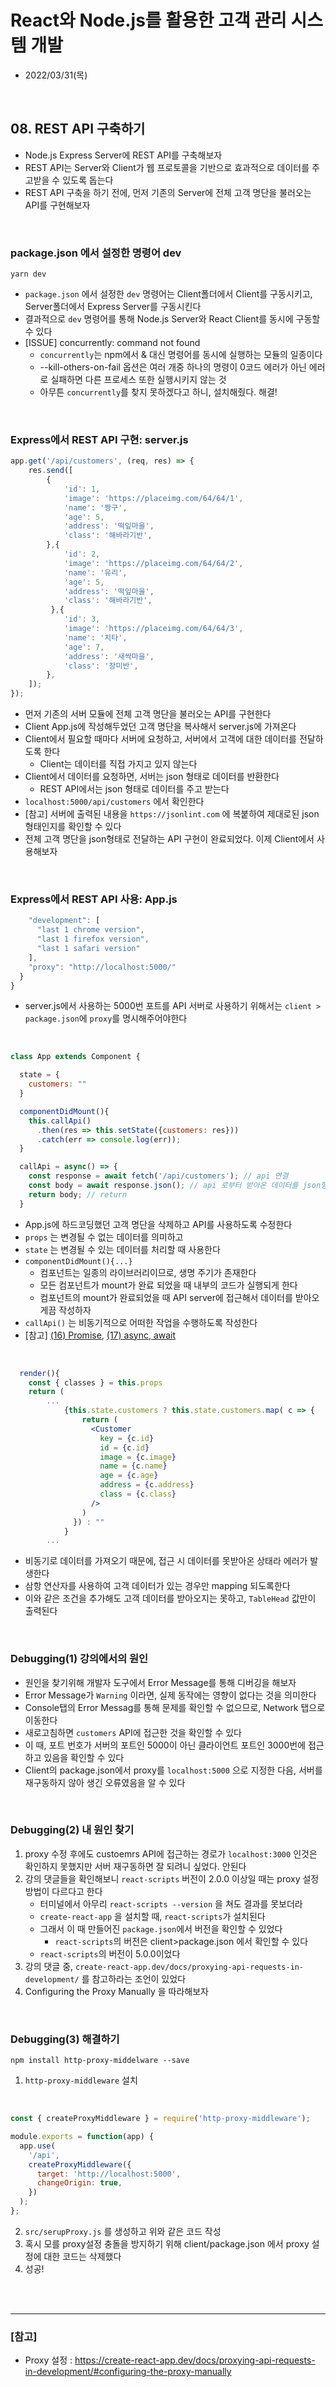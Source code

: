 # React와 Node.js를 활용한 고객 관리 시스템 개발
- 2022/03/31(목)

<br>


## 08. REST API 구축하기
- Node.js Express Server에 REST API를 구축해보자
- REST API는 Server와 Client가 웹 프로토콜을 기반으로 효과적으로 데이터를 주고받을 수 있도록 돕는다
- REST API 구축을 하기 전에, 먼저 기존의 Server에 전체 고객 명단을 불러오는 API를 구현해보자

<br>

### package.json 에서 설정한 명령어 dev 
```shell
yarn dev
```
- `package.json` 에서 설정한 `dev` 명령어는 Client폴더에서 Client를 구동시키고, Server폴더에서 Express Server를 구동시킨다
- 결과적으로 `dev` 명령어를 통해 Node.js Server와 React Client를 동시에 구동할 수 있다 
- [ISSUE] concurrently: command not found 
    - `concurrently`는 npm에서 & 대신 명령어를 동시에 실행하는 모듈의 일종이다
    - --kill-others-on-fail 옵션은 여러 개중 하나의 명령이 0코드 에러가 아닌 에러로 실패하면 다른 프로세스 또한 실행시키지 않는 것
    - 아무튼 `concurrently`를 찾지 못하겠다고 하니, 설치해줬다. 해결!

<br>

### Express에서 REST API 구현: server.js
```jsx
app.get('/api/customers', (req, res) => {
    res.send([
        {
            'id': 1,
            'image': 'https://placeimg.com/64/64/1',
            'name': '짱구',
            'age': 5,
            'address': '떡잎마을',
            'class': '해바라기반',
        },{
            'id': 2,
            'image': 'https://placeimg.com/64/64/2',
            'name': '유리',
            'age': 5,
            'address': '떡잎마을',
            'class': '해바라기반',
         },{
            'id': 3,
            'image': 'https://placeimg.com/64/64/3',
            'name': '치타',
            'age': 7,
            'address': '새싹마을',
            'class': '장미반',
        },
    ]);
});
```
- 먼저 기존의 서버 모듈에 전체 고객 명단을 불러오는 API를 구현한다 
- Client App.js에 작성해두었던 고객 명단을 복사해서 server.js에 가져온다
- Client에서 필요할 때마다 서버에 요청하고, 서버에서 고객에 대한 데이터를 전달하도록 한다
    - Client는 데이터를 직접 가지고 있지 않는다
- Client에서 데이터를 요청하면, 서버는 json 형태로 데이터를 반환한다
    - REST API에서는 json 형태로 데이터를 주고 받는다
- `localhost:5000/api/customers` 에서 확인한다
- [참고] 서버에 출력된 내용을 `https://jsonlint.com` 에 복붙하여 제대로된 json형태인지를 확인할 수 있다
- 전체 고객 명단을 json형태로 전달하는 API 구현이 완료되었다. 이제 Client에서 사용해보자


<br>

### Express에서 REST API 사용: App.js
```jsx
    "development": [
      "last 1 chrome version",
      "last 1 firefox version",
      "last 1 safari version"
    ],
    "proxy": "http://localhost:5000/"
  }
}

```
- server.js에서 사용하는 5000번 포트를 API 서버로 사용하기 위해서는 `client > package.json`에 `proxy`를 명시해주어야한다

<br>

```jsx
class App extends Component {

  state = {
    customers: ""
  }

  componentDidMount(){
    this.callApi()
      .then(res => this.setState({customers: res}))
      .catch(err => console.log(err));
  }

  callApi = async() => {
    const response = await fetch('/api/customers'); // api 연결
    const body = await response.json(); // api 로부터 받아온 데이터를 json형태로 
    return body; // return 
  }
```
- App.js에 하드코딩했던 고객 명단을 삭제하고 API를 사용하도록 수정한다
- `props` 는 변경될 수 없는 데이터를 의미하고
- `state` 는 변경될 수 있는 데이터를 처리할 때 사용한다
- `componentDidMount(){...}`
    - 컴포넌트는 일종의 라이브러리이므로, 생명 주기가 존재한다 
    - 모든 컴포넌트가 mount가 완료 되었을 때 내부의 코드가 실행되게 한다
    - 컴포넌트의 mount가 완료되었을 때 API server에 접근해서 데이터를 받아오게끔 작성하자
- `callApi()` 는 비동기적으로 어떠한 작업을 수행하도록 작성한다 
- [참고] <a href="https://github.com/jinsukuku/Today-I-Learned/blob/main/javascript/%EC%9E%90%EB%B0%94%EC%8A%A4%ED%81%AC%EB%A6%BD%ED%8A%B8%20%EC%A4%91%EA%B8%89%20%EA%B0%95%EC%A2%8C(140%EB%B6%84%20%EC%99%84%EC%84%B1)/16.Promise.md">(16) Promise</a>, <a href="https://github.com/jinsukuku/Today-I-Learned/blob/main/javascript/%EC%9E%90%EB%B0%94%EC%8A%A4%ED%81%AC%EB%A6%BD%ED%8A%B8%20%EC%A4%91%EA%B8%89%20%EA%B0%95%EC%A2%8C(140%EB%B6%84%20%EC%99%84%EC%84%B1)/17.async%2Cawait.md">(17) async, await</a>

<br>

```jsx
  render(){
    const { classes } = this.props
    return (
        ...
            {this.state.customers ? this.state.customers.map( c => {
                return (
                  <Customer
                    key = {c.id}
                    id = {c.id}
                    image = {c.image}
                    name = {c.name}
                    age = {c.age}
                    address = {c.address}
                    class = {c.class}
                  />
                )
              }) : ""
            }
        ...
```
- 비동기로 데이터를 가져오기 때문에, 접근 시 데이터를 못받아온 상태라 에러가 발생한다
- 삼항 연산자를 사용하여 고객 데이터가 있는 경우만 mapping 되도록한다
- 이와 같은 조건을 추가해도 고객 데이터를 받아오지는 못하고, `TableHead` 값만이 출력된다 

<br>

### Debugging(1) 강의에서의 원인
- 원인을 찾기위해 개발자 도구에서 Error Message를 통해 디버깅을 해보자 
- Error Message가 `Warning` 이라면, 실제 동작에는 영향이 없다는 것을 의미한다
- Console탭의 Error Messag를 통해 문제를 확인할 수 없으므로, Network 탭으로 이동한다
- 새로고침하면 `customers` API에 접근한 것을 확인할 수 있다
- 이 때, 포트 번호가 서버의 포트인 5000이 아닌 클라이언트 포트인 3000번에 접근하고 있음을 확인할 수 있다
- Client의 package.json에서 proxy를 `localhost:5000` 으로 지정한 다음, 서버를 재구동하지 않아 생긴 오류였음을 알 수 있다 

<br>

### Debugging(2) 내 원인 찾기
1. proxy 수정 후에도 custoemrs API에 접근하는 경로가 `localhost:3000` 인것은 확인하지 못했지만 서버 재구동하면 잘 되려니 싶었다. 안된다
2. 강의 댓글들을 확인해보니 `react-scripts` 버전이 2.0.0 이상일 때는 proxy 설정 방법이 다르다고 한다
    - 터미널에서 아무리 `react-scripts --version` 을 쳐도 결과를 못보더라 
    - `create-react-app` 을 설치할 때, `react-scripts`가 설치된다
    - 그래서 이 때 만들어진 `package.json`에서 버전을 확인할 수 있었다
        - `react-scripts`의 버전은 client>package.json 에서 확인할 수 있다
    - `react-scripts`의 버전이 5.0.0이었다
3. 강의 댓글 중, `create-react-app.dev/docs/proxying-api-requests-in-development/` 를 참고하라는 조언이 있었다
4. Configuring the Proxy Manually 을 따라해보자

<br>

### Debugging(3) 해결하기
```shell
npm install http-proxy-middelware --save
```
1. `http-proxy-middleware` 설치

<br>

```jsx
const { createProxyMiddleware } = require('http-proxy-middleware');

module.exports = function(app) {
  app.use(
    '/api',
    createProxyMiddleware({
      target: 'http://localhost:5000',
      changeOrigin: true,
    })
  );
};
``` 
2. `src/serupProxy.js` 를 생성하고 위와 같은 코드 작성 
3. 혹시 모를 proxy설정 충돌을 방지하기 위해 client/package.json 에서 proxy 설정에 대한 코드는 삭제했다
4. 성공!

<br>
<br>

<hr>

### [참고] 
- Proxy 설정 : https://create-react-app.dev/docs/proxying-api-requests-in-development/#configuring-the-proxy-manually

